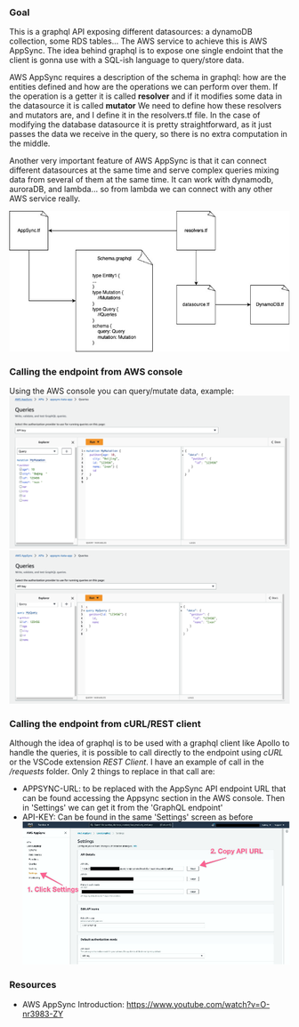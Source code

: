 

### Goal
This is a graphql API exposing different datasources: a dynamoDB collection, some RDS tables...
The AWS service to achieve this is AWS AppSync. The idea behind graphql is to expose one single endoint that the client is gonna use with a SQL-ish language to query/store data.

AWS AppSync requires a description of the schema in graphql: how are the entities defined and how are the operations we can perform over them. If the operation is a getter it is called <b>resolver</b> and if it modifies some data in the datasource it is called <b>mutator</b>
We need to define how these resolvers and mutators are, and I define it in the resolvers.tf file. In the case of modifying the database datasource it is pretty straightforward, as it just passes the data we receive in the query, so there is no extra computation in the middle.

Another very important feature of AWS AppSync is that it can connect different datasources at the same time and serve complex queries mixing data from several of them at the same time. It can work with dynamodb, auroraDB, and lambda... so from lambda we can connect with any other AWS service really.

![](files/diagram-infra.jpg)

### Calling the endpoint from AWS console
Using the AWS console you can query/mutate data, example:
![](files/mutator.png)
![](files/resolver.png)

### Calling the endpoint from cURL/REST client
Although the idea of graphql is to be used with a graphql client like Apollo to handle the queries, it is possible to call directly to the endpoint using <i>cURL</i> or the VSCode extension <i>REST Client</i>. I have an example of call in the <i>/requests</i> folder. Only 2 things to replace in that call are:
- APPSYNC-URL: to be replaced with the AppSync API endpoint URL that can be found accessing the Appsync section in the AWS console. Then in 'Settings' we can get it from the 'GraphQL endpoint'
- API-KEY: Can be found in the same 'Settings' screen as before
![](files/settings-appsync.png)

### Resources
- AWS AppSync Introduction: https://www.youtube.com/watch?v=O-nr3983-ZY